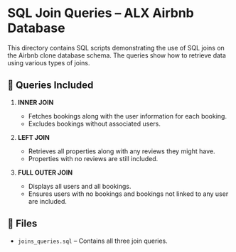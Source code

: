 # SQL Join Queries – ALX Airbnb Database

This directory contains SQL scripts demonstrating the use of SQL joins on the Airbnb clone database schema. The queries show how to retrieve data using various types of joins.

## 🔄 Queries Included

1. **INNER JOIN**
   - Fetches bookings along with the user information for each booking.
   - Excludes bookings without associated users.

2. **LEFT JOIN**
   - Retrieves all properties along with any reviews they might have.
   - Properties with no reviews are still included.

3. **FULL OUTER JOIN**
   - Displays all users and all bookings.
   - Ensures users with no bookings and bookings not linked to any user are included.

## 📂 Files

- `joins_queries.sql` – Contains all three join queries.
